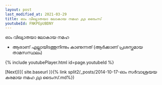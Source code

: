 ```yaml
---
layout: post
last_modified_at: 2021-03-29
title: ഓം വിഖ്യാതയാ ലോകായ നമഹ ൧൧ ടൈംസ്
youtubeId: FNKPEpUBDNY
---
```

 
 
 ഓം വിഖ്യാതയാ ലോകായ നമഹ 
 
 -  ആരാണ് എല്ലായിടത്തുനിന്നും കാണുന്നത് (ആർക്കാണ് പ്രശസ്തമായ താമസസ്ഥലം) 
 
  
 
  
 
 
 
 
 
 


{% include youtubePlayer.html id=page.youtubeId %}
 
[Next]({{ site.baseurl }}{% link  split2/_posts/2014-10-17-ഓം സർവാശ്രയയ കരമായ നമഹ ൧൧ ടൈംസ്.md%})
 
